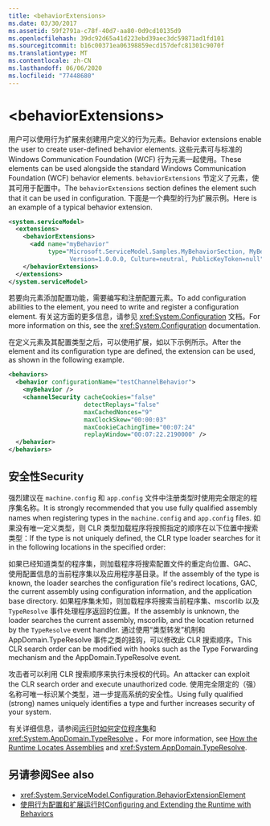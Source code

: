 ```yaml
---
title: <behaviorExtensions>
ms.date: 03/30/2017
ms.assetid: 59f2791a-c78f-40d7-aa80-0d9cd10135d9
ms.openlocfilehash: 39dc92d65a41d223ebd39aec3dc59871ad1fd101
ms.sourcegitcommit: b16c00371ea06398859ecd157defc81301c9070f
ms.translationtype: MT
ms.contentlocale: zh-CN
ms.lasthandoff: 06/06/2020
ms.locfileid: "77448680"
---
```

# \<behaviorExtensions>
<span data-ttu-id="05fc2-101">用户可以使用行为扩展来创建用户定义的行为元素。</span><span class="sxs-lookup"><span data-stu-id="05fc2-101">Behavior extensions enable the user to create user-defined behavior elements.</span></span> <span data-ttu-id="05fc2-102">这些元素可与标准的 Windows Communication Foundation (WCF) 行为元素一起使用。</span><span class="sxs-lookup"><span data-stu-id="05fc2-102">These elements can be used alongside the standard Windows Communication Foundation (WCF) behavior elements.</span></span> <span data-ttu-id="05fc2-103">`behaviorExtensions` 节定义了元素，使其可用于配置中。</span><span class="sxs-lookup"><span data-stu-id="05fc2-103">The `behaviorExtensions` section defines the element such that it can be used in configuration.</span></span> <span data-ttu-id="05fc2-104">下面是一个典型的行为扩展示例。</span><span class="sxs-lookup"><span data-stu-id="05fc2-104">Here is an example of a typical behavior extension.</span></span>  
  
```xml  
<system.serviceModel>
  <extensions>
    <behaviorExtensions>
      <add name="myBehavior"
           type="Microsoft.ServiceModel.Samples.MyBehaviorSection, MyBehavior,
                 Version=1.0.0.0, Culture=neutral, PublicKeyToken=null" />
    </behaviorExtensions>
  </extensions>
</system.serviceModel>
```  
  
 <span data-ttu-id="05fc2-105">若要向元素添加配置功能，需要编写和注册配置元素。</span><span class="sxs-lookup"><span data-stu-id="05fc2-105">To add configuration abilities to the element, you need to write and register a configuration element.</span></span> <span data-ttu-id="05fc2-106">有关这方面的更多信息，请参见 <xref:System.Configuration> 文档。</span><span class="sxs-lookup"><span data-stu-id="05fc2-106">For more information on this, see the <xref:System.Configuration> documentation.</span></span>  
  
 <span data-ttu-id="05fc2-107">在定义元素及其配置类型之后，可以使用扩展，如以下示例所示。</span><span class="sxs-lookup"><span data-stu-id="05fc2-107">After the element and its configuration type are defined, the extension can be used, as shown in the following example.</span></span>  
  
```xml  
<behaviors>
  <behavior configurationName="testChannelBehavior">
    <myBehavior />
    <channelSecurity cacheCookies="false"
                     detectReplays="false"
                     maxCachedNonces="9"
                     maxClockSkew="00:00:03"
                     maxCookieCachingTime="00:07:24"
                     replayWindow="00:07:22.2190000" />
  </behavior>
</behaviors>
```  
  
## <a name="security"></a><span data-ttu-id="05fc2-108">安全性</span><span class="sxs-lookup"><span data-stu-id="05fc2-108">Security</span></span>  
 <span data-ttu-id="05fc2-109">强烈建议在 `machine.config` 和 `app.config` 文件中注册类型时使用完全限定的程序集名称。</span><span class="sxs-lookup"><span data-stu-id="05fc2-109">It is strongly recommended that you use fully qualified assembly names when registering types in the `machine.config` and `app.config` files.</span></span> <span data-ttu-id="05fc2-110">如果没有唯一定义类型，则 CLR 类型加载程序将按照指定的顺序在以下位置中搜索类型：</span><span class="sxs-lookup"><span data-stu-id="05fc2-110">If the type is not uniquely defined, the CLR type loader searches for it in the following locations in the specified order:</span></span>  
  
 <span data-ttu-id="05fc2-111">如果已经知道类型的程序集，则加载程序将搜索配置文件的重定向位置、GAC、使用配置信息的当前程序集以及应用程序基目录。</span><span class="sxs-lookup"><span data-stu-id="05fc2-111">If the assembly of the type is known, the loader searches the configuration file's redirect locations, GAC, the current assembly using configuration information, and the application base directory.</span></span> <span data-ttu-id="05fc2-112">如果程序集未知，则加载程序将搜索当前程序集、mscorlib 以及 `TypeResolve` 事件处理程序返回的位置。</span><span class="sxs-lookup"><span data-stu-id="05fc2-112">If the assembly is unknown, the loader searches the current assembly, mscorlib, and the location returned by the `TypeResolve` event handler.</span></span> <span data-ttu-id="05fc2-113">通过使用“类型转发”机制和 AppDomain.TypeResolve 事件之类的挂钩，可以修改此 CLR 搜索顺序。</span><span class="sxs-lookup"><span data-stu-id="05fc2-113">This CLR search order can be modified with hooks such as the Type Forwarding mechanism and the AppDomain.TypeResolve event.</span></span>  
  
 <span data-ttu-id="05fc2-114">攻击者可以利用 CLR 搜索顺序来执行未授权的代码。</span><span class="sxs-lookup"><span data-stu-id="05fc2-114">An attacker can exploit the CLR search order and execute unauthorized code.</span></span> <span data-ttu-id="05fc2-115">使用完全限定的（强）名称可唯一标识某个类型，进一步提高系统的安全性。</span><span class="sxs-lookup"><span data-stu-id="05fc2-115">Using fully qualified (strong) names uniquely identifies a type and further increases security of your system.</span></span>  
  
 <span data-ttu-id="05fc2-116">有关详细信息，请参阅[运行时如何定位程序集](../../../deployment/how-the-runtime-locates-assemblies.md)和 <xref:System.AppDomain.TypeResolve> 。</span><span class="sxs-lookup"><span data-stu-id="05fc2-116">For more information, see [How the Runtime Locates Assemblies](../../../deployment/how-the-runtime-locates-assemblies.md) and <xref:System.AppDomain.TypeResolve>.</span></span>  
  
## <a name="see-also"></a><span data-ttu-id="05fc2-117">另请参阅</span><span class="sxs-lookup"><span data-stu-id="05fc2-117">See also</span></span>

- <xref:System.ServiceModel.Configuration.BehaviorExtensionElement>
- [<span data-ttu-id="05fc2-118">使用行为配置和扩展运行时</span><span class="sxs-lookup"><span data-stu-id="05fc2-118">Configuring and Extending the Runtime with Behaviors</span></span>](../../../wcf/extending/configuring-and-extending-the-runtime-with-behaviors.md)
